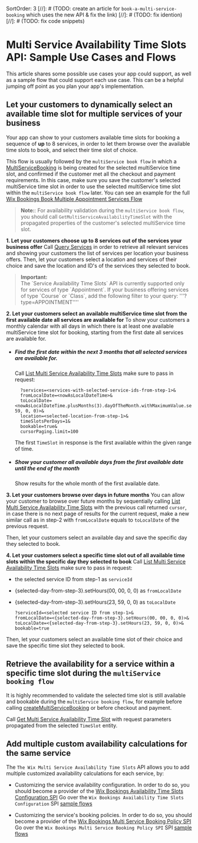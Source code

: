 SortOrder: 3
[//]: # (TODO: create an article for `book-a-multi-service-booking` which uses the new API & fix the link)
[//]: # (TODO: fix idention)
[//]: # (TODO: fix code snippets)
# Multi Service Availability Time Slots API: Sample Use Cases and Flows

This article shares some possible use cases your app could support, as well as a sample flow that could support each use case.
This can be a helpful jumping off point as you plan your app's implementation.

## Let your customers to dynamically select an available time slot for multiple services of your business

Your app can show to your customers available time slots for booking a sequence of __up__ to 8 services, in order to let
them browse over the available time slots to book, and select their time slot of choice.

This flow is usually followed by the `multiService book flow` in which a [MultiServiceBooking]() is being created for the selected multiService time slot,
and confirmed if the customer met all the checkout and payment requirements.
In this case, make sure you save the customer's selected multiService time slot in order to use the selected multiService time slot within the `multiService book flow` later.
You can see an example for the full [Wix Bookings Book Multiple Appointment Services Flow]()

> __Note:__: For availability validation during the `multiService book flow`, you should
> call `GetMultiServiceAvailabilityTimeSlot` with the propagated properties of the customer's selected multiService time slot.

__1. Let your customers choose up to 8 services out of the services your business offer__
Call [Query Services](https://dev.wix.com/docs/rest/api-reference/wix-bookings/services/services-v2/query-services)
in order to retrieve all relevant services and showing your customers the list of services per location your business offers.
Then, let your customers select a location and services of their choice 
and save the location and ID's of the services they selected to book.

<blockquote class="important">
    <p><strong>Important:</strong><br/>
    The `Service Availability Time Slots` API is currently supported only for services of type `Appointment`.
    If your business offering services of type `Course` or `Class`,
    add the following filter to your query:
        '''?type=APPOINTMENT''''
</p>
</blockquote>

__2. Let your customers select an available multiService time slot from the first available date all services are available for__
To show your customers a monthly calendar with all days in which there is at least one available multiService time slot for booking,
starting from the first date all services are available for.

+ ##### Find the first date within the next 3 months that all selected services are available for.
  Call [List Multi Service Availability Time Slots](https://bo.wix.com/wix-docs/rest/all-apis/wix-service-availability/multi-service-availability-time-slots/list-multi-service-availability-time-slots)
  make sure to pass in request:

        ?services=<services-with-selected-service-ids-from-step-1>&
        fromLocalDate=<nowAsLocalDateTime>&
        toLocalDate=<nowAsLocalDateTime.plusMonths(3).dayOfTheMonth.withMaximumValue.setHours(23, 59, 0, 0)>&
        location=<selected-location-from-step-1>&
        timeSlotsPerDays=1&
        bookable=true&
        cursorPaging.limit=100

  The first `TimeSlot` in response is the first available within the given range of time.

+ ##### Show your customer all available days from the first available date until the end of the month
  Show results for the whole month of the first available date.

__3. Let your customers browse over days in future months__
You can allow your customer to browse over future months by sequentially calling [List Multi Service Availability Time Slots](https://bo.wix.com/wix-docs/rest/all-apis/wix-service-availability/multi-service-availability-time-slots/list-multi-service-availability-time-slots)
with the previous call returned `cursor`,
in case there is no next page of results for the current request,
make a new similar call as in step-2 with `fromLocalDate` equals to `toLocalDate` of the previous request.

Then, let your customers select an available day and save the specific day they selected to book.

__4. Let your customers select a specific time slot out of all available time slots within the specific day they selected to book__
Call [List Multi Service Availability Time Slots](https://bo.wix.com/wix-docs/rest/all-apis/wix-service-availability/multi-service-availability-time-slots/list-multi-service-availability-time-slots)
make sure to pass in request:
+ the selected service ID from step-1 as `serviceId`
+ {selected-day-from-step-3}.setHours(00, 00, 0, 0) as `fromLocalDate`
+ {selected-day-from-step-3}.setHours(23, 59, 0, 0) as `toLocalDate`

      ?serviceId=<selected service ID from step-1>&
      fromLocalDate=<{selected-day-from-step-3}.setHours(00, 00, 0, 0)>&
      toLocalDate=<{selected-day-from-step-3}.setHours(23, 59, 0, 0)>&
      bookable=true
Then, let your customers select an available time slot of their choice and save the specific time slot they selected to book.

## Retrieve the availability for a service within a specific time slot during the `multiService booking flow`
It is highly recommended to validate the selected time slot is still available and bookable during the `multiService booking flow`, for example
before calling [createMultiServiceBooking]()
or before checkout and payment.

Call [Get Multi Service Availability Time Slot](https://bo.wix.com/wix-docs/rest/all-apis/wix-service-availability/multi-service-availability-time-slots/get-multi-service-availability-time-slot)
with request parameters propagated from the selected `TimeSlot` entity.


## Add multiple custom availability calculations for the same service
The `The Wix Multi Service Availability Time Slots` API allows you to add multiple customized availability calculations for each service, by:
+ Customizing the service availability configuration.
  In order to do so, you should become a provider of the [Wix Bookings Availability Time Slots Configuration SPI](https://bo.wix.com/wix-docs/rest/drafts/service-availability-spis/availability-time-slots-configuration-spi/introduction)
  Go over the `Wix Bookings Availability Time Slots Configuration` SPI [sample flows](https://bo.wix.com/wix-docs/rest/drafts/service-availability-spis/availability-time-slots-configuration-spi/sample-flows)

+ Customizing the service's booking policies.
  In order to do so, you should become a provider of the [Wix Bookings Multi Service Booking Policy SPI](https://bo.wix.com/wix-docs/rest/drafts/service-availability-spis/multi-service-booking-policy-spi/introduction)
  Go over the `Wix Bookings Multi Service Booking Policy SPI` SPI [sample flows](https://bo.wix.com/wix-docs/rest/drafts/service-availability-spis/multi-service-booking-policy-spi/sample-flows#drafts_service-availability-spis_multi-service-booking-policy-spi_sample-flows_sample-flows)